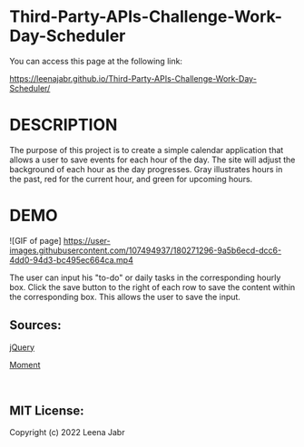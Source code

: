 # Third-Party-APIs-Challenge-Work-Day-Scheduler
You can access this page at the following link:

https://leenajabr.github.io/Third-Party-APIs-Challenge-Work-Day-Scheduler/

# DESCRIPTION
The purpose of this project is to create a simple calendar application that allows a user to save events for each hour of the day. The site will adjust the background of each hour as the day progresses. Gray illustrates hours in the past, red for the current hour, and green for upcoming hours.

# DEMO

![GIF of page] https://user-images.githubusercontent.com/107494937/180271296-9a5b6ecd-dcc6-4dd0-94d3-bc495ec664ca.mp4

The user can input his "to-do" or daily tasks in the corresponding hourly box. Click the save button to the right of each row to save the content within the corresponding box. This allows the user to save the input.

## Sources:
[jQuery](https://api.jquery.com/addclass/)

[Moment](ttps://momentjs.com/docs/#/displaying/)

<br>

## MIT License:

Copyright (c) 2022 Leena Jabr
